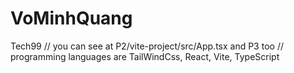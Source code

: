 # VoMinhQuang
 Tech99
//
 you can see at P2/vite-project/src/App.tsx and P3 too
//
 programming languages ​​are TailWindCss, React, Vite, TypeScript
